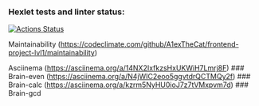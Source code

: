 ### Hexlet tests and linter status:

[![Actions Status](https://github.com/A1exTheCat/frontend-project-lvl1/workflows/hexlet-check/badge.svg)](https://github.com/A1exTheCat/frontend-project-lvl1/actions)

Maintainability
(https://codeclimate.com/github/A1exTheCat/frontend-project-lvl1/maintainability)

Asciinema
(https://asciinema.org/a/14NX2IxfkzsHxUKWiH7Lmrj8F) ### Brain-even
(https://asciinema.org/a/N4jWIC2eoo5ggvtdrQCTMQy2f) ### Brain-calc
(https://asciinema.org/a/kzrm5NyHU0ioJ7z7tVMxpvm7d) ### Brain-gcd